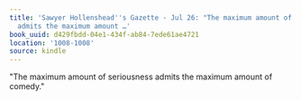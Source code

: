 ```yaml
---
title: 'Sawyer Hollenshead''s Gazette - Jul 26: "The maximum amount of seriousness
  admits the maximum amount …'
book_uuid: d429fbdd-04e1-434f-ab84-7ede61ae4721
location: '1008-1008'
source: kindle
---
```


"The maximum amount of seriousness admits the maximum amount of comedy."